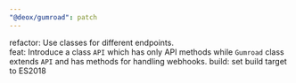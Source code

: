 ```yaml
---
"@deox/gumroad": patch
---
```


refactor: Use classes for different endpoints.  
feat: Introduce a class `API` which has only API methods while `Gumroad` class extends `API` and has methods for handling webhooks.
build: set build target to ES2018
